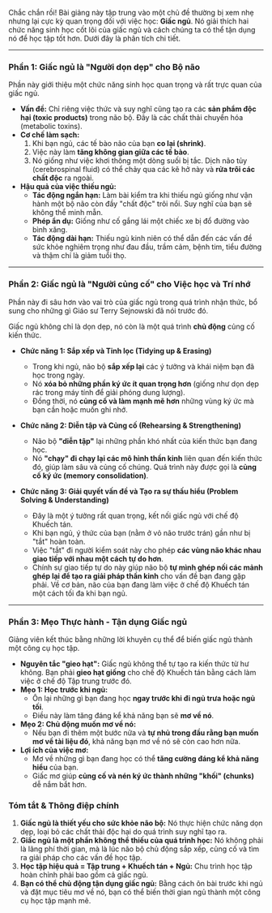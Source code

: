 Chắc chắn rồi! Bài giảng này tập trung vào một chủ đề thường bị xem nhẹ nhưng lại cực kỳ quan trọng đối với việc học: **Giấc ngủ**. Nó giải thích hai chức năng sinh học cốt lõi của giấc ngủ và cách chúng ta có thể tận dụng nó để học tập tốt hơn. Dưới đây là phân tích chi tiết.

---

### Phần 1: Giấc ngủ là "Người dọn dẹp" cho Bộ não

Phần này giới thiệu một chức năng sinh học quan trọng và rất trực quan của giấc ngủ.

*   **Vấn đề:** Chỉ riêng việc thức và suy nghĩ cũng tạo ra các **sản phẩm độc hại (toxic products)** trong não bộ. Đây là các chất thải chuyển hóa (metabolic toxins).
*   **Cơ chế làm sạch:**
    1.  Khi bạn ngủ, các tế bào não của bạn **co lại (shrink)**.
    2.  Việc này làm **tăng không gian giữa các tế bào**.
    3.  Nó giống như việc khơi thông một dòng suối bị tắc. Dịch não tủy (cerebrospinal fluid) có thể chảy qua các kẽ hở này và **rửa trôi các chất độc** ra ngoài.
*   **Hậu quả của việc thiếu ngủ:**
    *   **Tác động ngắn hạn:** Làm bài kiểm tra khi thiếu ngủ giống như vận hành một bộ não còn đầy "chất độc" trôi nổi. Suy nghĩ của bạn sẽ không thể minh mẫn.
    *   **Phép ẩn dụ:** Giống như cố gắng lái một chiếc xe bị đổ đường vào bình xăng.
    *   **Tác động dài hạn:** Thiếu ngủ kinh niên có thể dẫn đến các vấn đề sức khỏe nghiêm trọng như đau đầu, trầm cảm, bệnh tim, tiểu đường và thậm chí là giảm tuổi thọ.

---

### Phần 2: Giấc ngủ là "Người củng cố" cho Việc học và Trí nhớ

Phần này đi sâu hơn vào vai trò của giấc ngủ trong quá trình nhận thức, bổ sung cho những gì Giáo sư Terry Sejnowski đã nói trước đó.

Giấc ngủ không chỉ là dọn dẹp, nó còn là một quá trình **chủ động** củng cố kiến thức.

*   **Chức năng 1: Sắp xếp và Tinh lọc (Tidying up & Erasing)**
    *   Trong khi ngủ, não bộ **sắp xếp lại** các ý tưởng và khái niệm bạn đã học trong ngày.
    *   Nó **xóa bỏ những phần ký ức ít quan trọng hơn** (giống như dọn dẹp rác trong máy tính để giải phóng dung lượng).
    *   Đồng thời, nó **củng cố và làm mạnh mẽ hơn** những vùng ký ức mà bạn cần hoặc muốn ghi nhớ.

*   **Chức năng 2: Diễn tập và Củng cố (Rehearsing & Strengthening)**
    *   Não bộ **"diễn tập"** lại những phần khó nhất của kiến thức bạn đang học.
    *   Nó **"chạy" đi chạy lại các mô hình thần kinh** liên quan đến kiến thức đó, giúp làm sâu và củng cố chúng. Quá trình này được gọi là **củng cố ký ức (memory consolidation)**.

*   **Chức năng 3: Giải quyết vấn đề và Tạo ra sự thấu hiểu (Problem Solving & Understanding)**
    *   Đây là một ý tưởng rất quan trọng, kết nối giấc ngủ với chế độ Khuếch tán.
    *   Khi bạn ngủ, ý thức của bạn (nằm ở vỏ não trước trán) gần như bị "tắt" hoàn toàn.
    *   Việc "tắt" đi người kiểm soát này cho phép **các vùng não khác nhau giao tiếp với nhau một cách tự do hơn**.
    *   Chính sự giao tiếp tự do này giúp não bộ **tự mình ghép nối các mảnh ghép lại để tạo ra giải pháp thần kinh** cho vấn đề bạn đang gặp phải. Về cơ bản, não của bạn đang làm việc ở chế độ Khuếch tán một cách tối đa khi bạn ngủ.

---

### Phần 3: Mẹo Thực hành - Tận dụng Giấc ngủ

Giảng viên kết thúc bằng những lời khuyên cụ thể để biến giấc ngủ thành một công cụ học tập.

*   **Nguyên tắc "gieo hạt":** Giấc ngủ không thể tự tạo ra kiến thức từ hư không. Bạn phải **gieo hạt giống** cho chế độ Khuếch tán bằng cách làm việc ở chế độ Tập trung trước đó.
*   **Mẹo 1: Học trước khi ngủ:**
    *   Ôn lại những gì bạn đang học **ngay trước khi đi ngủ trưa hoặc ngủ tối**.
    *   Điều này làm tăng đáng kể khả năng bạn sẽ **mơ về nó**.
*   **Mẹo 2: Chủ động muốn mơ về nó:**
    *   Nếu bạn đi thêm một bước nữa và **tự nhủ trong đầu rằng bạn muốn mơ về tài liệu đó**, khả năng bạn mơ về nó sẽ còn cao hơn nữa.
*   **Lợi ích của việc mơ:**
    *   Mơ về những gì bạn đang học có thể **tăng cường đáng kể khả năng hiểu** của bạn.
    *   Giấc mơ giúp **củng cố và nén ký ức thành những "khối" (chunks)** dễ nắm bắt hơn.

### Tóm tắt & Thông điệp chính

1.  **Giấc ngủ là thiết yếu cho sức khỏe não bộ:** Nó thực hiện chức năng dọn dẹp, loại bỏ các chất thải độc hại do quá trình suy nghĩ tạo ra.
2.  **Giấc ngủ là một phần không thể thiếu của quá trình học:** Nó không phải là lãng phí thời gian, mà là lúc não bộ chủ động sắp xếp, củng cố và tìm ra giải pháp cho các vấn đề học tập.
3.  **Học tập hiệu quả = Tập trung + Khuếch tán + Ngủ:** Chu trình học tập hoàn chỉnh phải bao gồm cả giấc ngủ.
4.  **Bạn có thể chủ động tận dụng giấc ngủ:** Bằng cách ôn bài trước khi ngủ và đặt mục tiêu mơ về nó, bạn có thể biến thời gian ngủ thành một công cụ học tập mạnh mẽ.